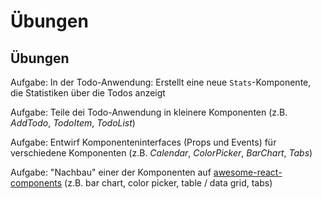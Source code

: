 # Übungen

## Übungen

Aufgabe: In der Todo-Anwendung: Erstellt eine neue `Stats`-Komponente, die Statistiken über die Todos anzeigt

Aufgabe: Teile dei Todo-Anwendung in kleinere Komponenten (z.B. _AddTodo_, _TodoItem_, _TodoList_)

Aufgabe: Entwirf Komponenteninterfaces (Props und Events) für verschiedene Komponenten (z.B. _Calendar_, _ColorPicker_, _BarChart_, _Tabs_)

Aufgabe: "Nachbau" einer der Komponenten auf [awesome-react-components](https://github.com/brillout/awesome-react-components) (z.B. bar chart, color picker, table / data grid, tabs)
